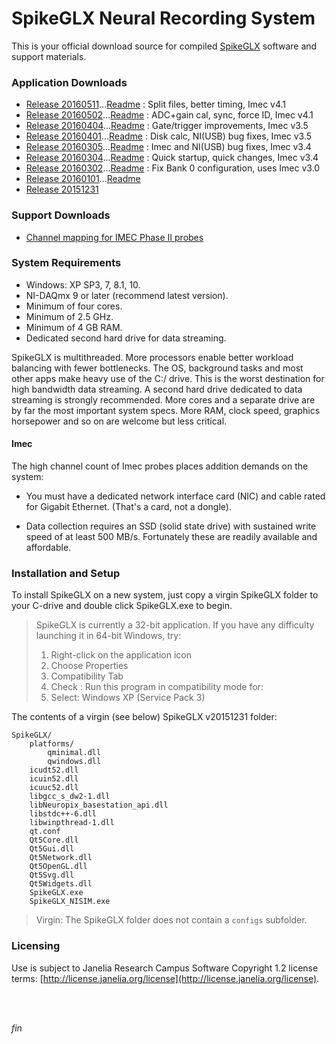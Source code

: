 SpikeGLX Neural Recording System
==========================

This is your official download source for compiled
[SpikeGLX](https://github.com/billkarsh/SpikeGLX.git)
software and support materials.

### Application Downloads

* [Release 20160511](App/Release_v20160511.zip)...[Readme](Readme/Readme_v20160511.txt) : Split files, better timing, Imec v4.1
* [Release 20160502](App/Release_v20160502.zip)...[Readme](Readme/Readme_v20160502.txt) : ADC+gain cal, sync, force ID, Imec v4.1
* [Release 20160404](App/Release_v20160404.zip)...[Readme](Readme/Readme_v20160404.txt) : Gate/trigger improvements, Imec v3.5
* [Release 20160401](App/Release_v20160401.zip)...[Readme](Readme/Readme_v20160401.txt) : Disk calc, NI(USB) bug fixes, Imec v3.5
* [Release 20160305](App/Release_v20160305.zip)...[Readme](Readme/Readme_v20160305.txt) : Imec and NI(USB) bug fixes, Imec v3.4
* [Release 20160304](App/Release_v20160304.zip)...[Readme](Readme/Readme_v20160304.txt) : Quick startup, quick changes, Imec v3.4
* [Release 20160302](App/Release_v20160302.zip)...[Readme](Readme/Readme_v20160302.txt) : Fix Bank 0 configuration, uses Imec v3.0
* [Release 20160101](App/Release_v20160101.zip)...[Readme](Readme/Readme_v20160101.txt)
* [Release 20151231](App/Release_v20151231.zip)

### Support Downloads

* [Channel mapping for IMEC Phase II probes](Support/PhaseII_Mapping.zip)

### System Requirements

* Windows: XP SP3, 7, 8.1, 10.
* NI-DAQmx 9 or later (recommend latest version).
* Minimum of four cores.
* Minimum of 2.5 GHz.
* Minimum of 4 GB RAM.
* Dedicated second hard drive for data streaming.

SpikeGLX is multithreaded. More processors enable better workload
balancing with fewer bottlenecks. The OS, background tasks and most other
apps make heavy use of the C:/ drive. This is the worst destination for
high bandwidth data streaming. A second hard drive dedicated to data
streaming is strongly recommended. More cores and a separate drive are
by far the most important system specs. More RAM, clock speed, graphics
horsepower and so on are welcome but less critical.

#### Imec

The high channel count of Imec probes places addition demands on the
system:

* You must have a dedicated network interface card (NIC) and cable
rated for Gigabit Ethernet. (That's a card, not a dongle).

* Data collection requires an SSD (solid state drive) with sustained
write speed of at least 500 MB/s. Fortunately these are readily available
and affordable.

### Installation and Setup

To install SpikeGLX on a new system, just copy a virgin SpikeGLX folder
to your C-drive and double click SpikeGLX.exe to begin.

> SpikeGLX is currently a 32-bit application. If you have any difficulty
launching it in 64-bit Windows, try:
>
> 1. Right-click on the application icon
> 2. Choose Properties
> 3. Compatibility Tab
> 4. Check : Run this program in compatibility mode for:
> 5. Select: Windows XP (Service Pack 3)

The contents of a virgin (see below) SpikeGLX v20151231 folder:

```
SpikeGLX/
    platforms/
        qminimal.dll
        qwindows.dll
    icudt52.dll
    icuin52.dll
    icuuc52.dll
    libgcc_s_dw2-1.dll
    libNeuropix_basestation_api.dll
    libstdc++-6.dll
    libwinpthread-1.dll
    qt.conf
    Qt5Core.dll
    Qt5Gui.dll
    Qt5Network.dll
    Qt5OpenGL.dll
    Qt5Svg.dll
    Qt5Widgets.dll
    SpikeGLX.exe
    SpikeGLX_NISIM.exe
```

>Virgin: The SpikeGLX folder does not contain a `configs` subfolder.

### Licensing

Use is subject to Janelia Research Campus Software Copyright 1.2 license terms:
[http://license.janelia.org/license](http://license.janelia.org/license).

<br/>
<br/>

_fin_


